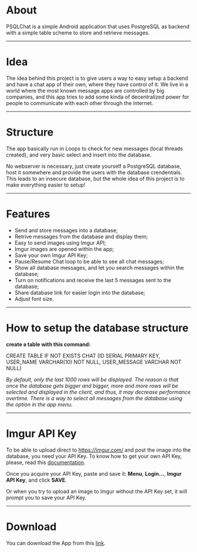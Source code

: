 # About

PSQLChat is a simple Android application that uses PostgreSQL as backend with a simple table scheme to store and retrieve messages.

---

# Idea

The idea behind this project is to give users a way to easy setup a backend and have a chat app of their own, where they have control of it. We live in a world where the most known message apps are controlled by big companies, and this app tries to add some kinda of decentralized power for people to communicate with each other through the internet.

---

# Structure

The app basically run in Loops to check for new messages  (local threads created), and very basic select and insert into the database.

No webserver is necessary, just create yourself a PostgreSQL database, host it somewhere and provide the users with the database crendentials. This leads to an insecure database, but the whole idea of this project is to make everything easier to setup!

---

# Features

- Send and store messages into a database;
- Retrive messages from the database and display them;
- Easy to send images using Imgur API;
- Imgur images are opened within the app;
- Save your own Imgur API Key;
- Pause/Resume Chat loop to be able to see all chat messages;
- Show all database messages, and let you search messages within the database;
- Turn on notifications and receive the last 5 messages sent to the database;
- Share database link for easier login into the database;
- Adjust font size.

---

# How to setup the database structure

**create a table with this command:**

CREATE TABLE IF NOT EXISTS CHAT (ID SERIAL PRIMARY KEY, USER_NAME VARCHAR(10) NOT NULL, USER_MESSAGE VARCHAR NOT NULL)

*By default, only the last 1000 rows will be displayed. The reason is that once the database gets bigger and bigger, more and more rows will be selected and displayed in the client, and thus, it may decrease performance overtime. There is a way to select all messages from the database using the option in the app menu.*

---

# Imgur API Key

To be able to upload direct to https://imgur.com/ and post the image into the database, you need your API Key. To know how to get your own API Key, please, read this [documentation](https://apidocs.imgur.com/).

Once you acquire your API Key, paste and save it: **Menu**, **Login...**, **Imgur API Key**, and click **SAVE**.

Or when you try to upload an image to Imgur without the API Key set, it will prompt you to save your API Key.

---

# Download

You can download the App from this [link](https://github.com/ils94/PSQLChat/releases/download/release/PSQLChat.apk).
